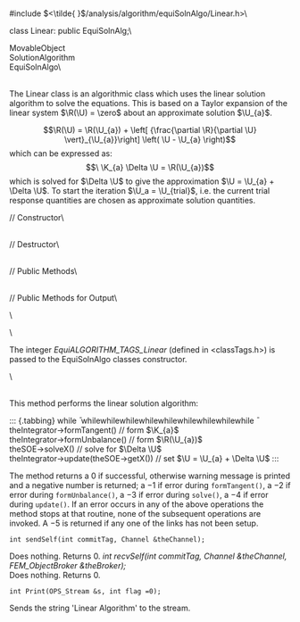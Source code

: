 \
\#include $<\tilde{ }$/analysis/algorithm/equiSolnAlgo/Linear.h$>$\

class Linear: public EquiSolnAlg;\

MovableObject\
SolutionAlgorithm\
EquiSolnAlgo\

\
The Linear class is an algorithmic class which uses the linear solution
algorithm to solve the equations. This is based on a Taylor expansion of
the linear system $\R(\U) = \zero$ about an approximate solution
$\U_{a}$.

$$\R(\U) = 
\R(\U_{a}) +
\left[ {\frac{\partial \R}{\partial \U} \vert}_{\U_{a}}\right]
\left( \U - \U_{a} \right)$$ which can be expressed as: $$\
\K_{a} \Delta \U = \R(\U_{a})$$ which is solved for $\Delta \U$ to give
the approximation $\U = \U_{a} + \Delta \U$.
To start the iteration $\U_a = \U_{trial}$, i.e. the current trial
response quantities are chosen as approximate solution quantities.

// Constructor\

\
// Destructor\

\
// Public Methods\

\
// Public Methods for Output\

\

\

The integer *EquiALGORITHM_TAGS_Linear* (defined in $<$classTags.h$>$)
is passed to the EquiSolnAlgo classes constructor.

\

\
This method performs the linear solution algorithm:

::: {.tabbing}
while ̄ whilewhilewhilewhilewhilewhilewhilewhilewhile ̄
theIntegrator-$>$formTangent() // form $\K_{a}$\
theIntegrator-$>$formUnbalance() // form $\R(\U_{a})$\
theSOE-$>$solveX() // solve for $\Delta \U$\
theIntegrator-$>$update(theSOE-$>$getX()) // set
$\U = \U_{a} + \Delta \U$
:::

The method returns a 0 if successful, otherwise warning message is
printed and a negative number is returned; a $-1$ if error during
`formTangent()`, a $-2$ if error during `formUnbalance()`, a $-3$ if
error during `solve()`, a $-4$ if error during `update()`. If an error
occurs in any of the above operations the method stops at that routine,
none of the subsequent operations are invoked. A $-5$ is returned if any
one of the links has not been setup.

```{.cpp}
int sendSelf(int commitTag, Channel &theChannel);
```

Does nothing. Returns 0.
*int recvSelf(int commitTag, Channel &theChannel, FEM_ObjectBroker
&theBroker);*\
Does nothing. Returns 0.

```{.cpp}
int Print(OPS_Stream &s, int flag =0);
```

Sends the string 'Linear Algorithm' to the stream.
